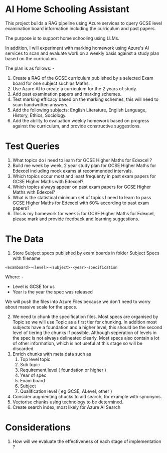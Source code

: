 # AI Home Schooling Assistant

This project builds a RAG pipeline using Azure services to query GCSE level examination board information including the curriculum and past papers. 

The purpose is to support home schooling using LLMs.

In addition, I will experiment with marking homework using Azure's AI services to scan and evaluate work on a weekly basis against a study plan based on the curriculum.

The plan is as follows: - 
1. Create a RAG of the GCSE curriculum published by a selected Exam board for one subject such as Maths.
2. Use Azure AI to create a curriculum for the 2 years of study.
3. Add past examination papers and marking schemes.
4. Test marking efficacy based on the marking schemes, this will need to scan handwritten answers. 
5. Add the following subjects: English Literature, English Language, History, Ethics, Sociology.
6. Add the ability to evaluation weekly homework based on progress against the curriculum, and provide constructive suggestions. 

# Test Queries
1. What topics do i need to learn for GCSE Higher Maths for Edexcel ?
2. Build me week by week, 2 year study plan for GCSE Higher Maths for Edexcel including mock exams at recommended intervals.
3. Which topics occur most and least frequenty in past exam papers for GCSE Higher Maths with Edexcel?
4. Which topics always appear on past exam papers for GCSE Higher Maths with Edexcel?
5. What is the statistical minimum set of topics I need to learn to pass GCSE Higher Maths for Edexcel with 60% according to past exam papers?
6. This is my homework for week 5 for  GCSE Higher Maths for Edexcel, please mark and provide feedback and learning suggestions.

# The Data

1. Store Subject specs published by exam boards in folder Subject Specs with filename
   
`<examboard>-<level>-<subject>-<year>-specification`

Where: - 
- Level is GCSE for us
- Year is the year the spec was released

We will push the files into Azure Files because we don't need to worry about massive scale for the specs. 

2. We need to chunk the specification files. Most specs are organised by Topic so we will use Topic as a first tier for chunking. 
   In addition most subjects have a foundation and a higher level, this should be the second level of tiering the chunks if possible. Although seperation of levels in the spec is not always delineated clearly.
   Most specs also contain a lot of other information, which is not useful at this stage so will be discarded. 
3. Enrich chunks with meta data such as 
   1. Top level topic
   2. Sub topic
   3. Requirement level ( foundation or higher ) 
   4. Year of spec
   5. Exam board
   6. Subject
   7. Qualification level ( eg GCSE, ALevel, other ) 
4. Consider augmenting chucks to aid search, for example with synonyms.
5. Vectorise chunks using technology to be determined.
6. Create search index, most likely for Azure AI Search

# Considerations

1. How will we evaluate the effectiveness of each stage of implementation ?
   
